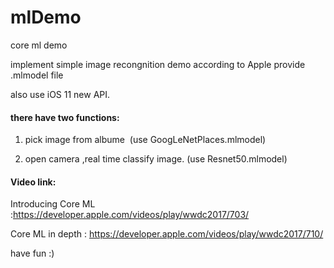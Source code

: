 # mlDemo
core ml demo

implement simple image recongnition demo according to Apple provide .mlmodel file

also use iOS 11 new API.


#### there have two functions:

1. pick image from albume  (use GoogLeNetPlaces.mlmodel)

2. open camera ,real time classify image. (use Resnet50.mlmodel)



#### Video link:

Introducing Core ML :https://developer.apple.com/videos/play/wwdc2017/703/

Core ML in depth : https://developer.apple.com/videos/play/wwdc2017/710/


have fun :)
